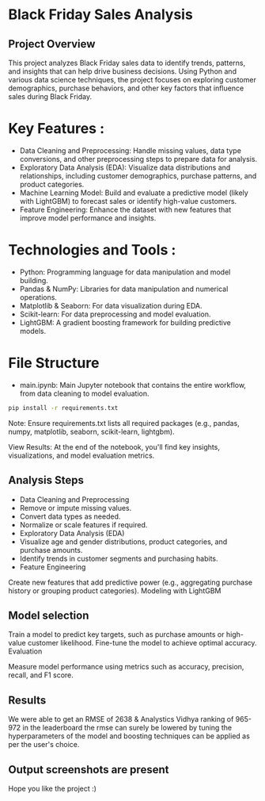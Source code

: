 # Black Friday Sales Analysis

## Project Overview
This project analyzes Black Friday sales data to identify trends,
patterns, and insights that can help drive business decisions. Using
Python and various data science techniques, the project focuses
on exploring customer demographics, purchase behaviors, and other key
factors that influence sales during Black Friday.

# Key Features :
- Data Cleaning and Preprocessing: Handle missing values, data type conversions, and other preprocessing steps to prepare data for analysis.
- Exploratory Data Analysis (EDA): Visualize data distributions and relationships, including customer demographics, purchase patterns, and product categories.
- Machine Learning Model: Build and evaluate a predictive model (likely with LightGBM) to forecast sales or identify high-value customers.
- Feature Engineering: Enhance the dataset with new features that improve model performance and insights.


# Technologies and Tools :

- Python: Programming language for data manipulation and model building.
- Pandas & NumPy: Libraries for data manipulation and numerical operations.
- Matplotlib & Seaborn: For data visualization during EDA.
- Scikit-learn: For data preprocessing and model evaluation.
- LightGBM: A gradient boosting framework for building predictive models.

# File Structure
- main.ipynb: Main Jupyter notebook that contains the entire workflow, from data cleaning to model evaluation.

```bash
pip install -r requirements.txt
```
Note: Ensure requirements.txt lists all required packages (e.g., pandas, numpy, matplotlib, seaborn, scikit-learn, lightgbm).


View Results: At the end of the notebook, you'll find key insights, visualizations, and model evaluation metrics.

## Analysis Steps
- Data Cleaning and Preprocessing
- Remove or impute missing values.
- Convert data types as needed.
- Normalize or scale features if required.
- Exploratory Data Analysis (EDA)
- Visualize age and gender distributions, product categories, and purchase amounts.
- Identify trends in customer segments and purchasing habits.
- Feature Engineering

Create new features that add predictive power (e.g., aggregating purchase history or grouping product categories).
Modeling with LightGBM

## Model selection
Train a model to predict key targets, such as purchase amounts or high-value customer likelihood.
Fine-tune the model to achieve optimal accuracy.
Evaluation

Measure model performance using metrics such as accuracy, precision, recall, and F1 score.

## Results
We were able to get an RMSE of 2638 & Analystics Vidhya ranking of 965-972 in the leaderboard
the rmse can surely be lowered by tuning the hyperparameters of the model and boosting techniques can 
be applied as per the user's choice. 

## Output screenshots are present

Hope you like the project :)

